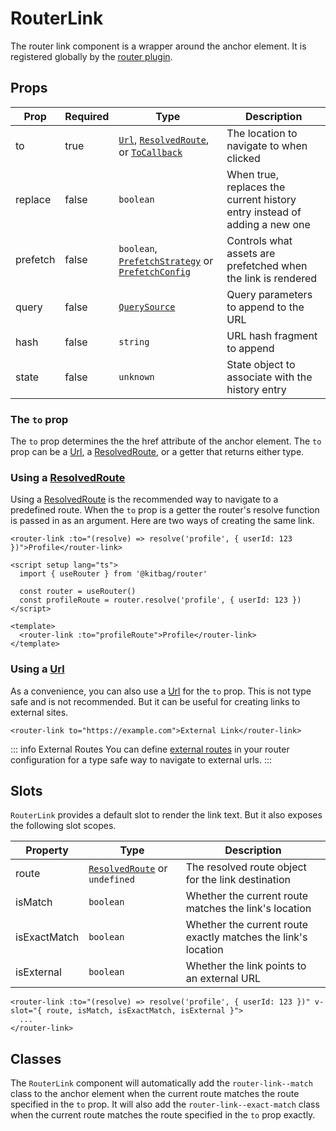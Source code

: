 # RouterLink
The router link component is a wrapper around the anchor element. It is registered globally by the [router plugin](/quick-start#vue-plugin). 

## Props
| Prop | Required | Type | Description |
| --- | --- | --- | --- |
| to | true | [`Url`](/api/types/Url), [`ResolvedRoute`](/api/types/ResolvedRoute), or [`ToCallback`](/api/types/ToCallback) | The location to navigate to when clicked |
| replace | false | `boolean` | When true, replaces the current history entry instead of adding a new one |
| prefetch | false | `boolean`, [`PrefetchStrategy`](/api/types/PrefetchStrategy) or [`PrefetchConfig`](/api/types/PrefetchConfig) | Controls what assets are prefetched when the link is rendered |
| query | false | [`QuerySource`](/api/types/QuerySource) | Query parameters to append to the URL |
| hash | false | `string` | URL hash fragment to append |
| state | false | `unknown` | State object to associate with the history entry |

### The `to` prop
The `to` prop determines the the href attribute of the anchor element. The `to` prop can be a [Url](/api/types/Url), a [ResolvedRoute](/api/types/ResolvedRoute), or a getter that returns either type. 

### Using a [ResolvedRoute](/api/types/ResolvedRoute)

Using a [ResolvedRoute](/api/types/ResolvedRoute) is the recommended way to navigate to a predefined route. When the `to` prop is a getter the router's resolve function is passed in as an argument. Here are two ways of creating the same link.

```vue
<router-link :to="(resolve) => resolve('profile', { userId: 123 })">Profile</router-link>
```
```vue
<script setup lang="ts">
  import { useRouter } from '@kitbag/router'

  const router = useRouter()
  const profileRoute = router.resolve('profile', { userId: 123 })
</script>

<template>
  <router-link :to="profileRoute">Profile</router-link>
</template>
```

### Using a [Url](/api/types/Url)
As a convenience, you can also use a [Url](/api/types/Url) for the `to` prop. This is not type safe and is not recommended. But it can be useful for creating links to external sites. 

```vue
<router-link to="https://example.com">External Link</router-link>
```
::: info External Routes
You can define [external routes](/core-concepts/defining-routes#external-routes) in your router configuration for a type safe way to navigate to external urls.
:::

## Slots
`RouterLink` provides a default slot to render the link text. But it also exposes the following slot scopes.

| Property | Type | Description |
| --- | --- | --- |
| route | [`ResolvedRoute`](/api/types/ResolvedRoute) or `undefined` | The resolved route object for the link destination |
| isMatch | `boolean` | Whether the current route matches the link's location |
| isExactMatch | `boolean` | Whether the current route exactly matches the link's location |
| isExternal | `boolean` | Whether the link points to an external URL |

```vue
<router-link :to="(resolve) => resolve('profile', { userId: 123 })" v-slot="{ route, isMatch, isExactMatch, isExternal }">
  ...
</router-link>
```

## Classes
The `RouterLink` component will automatically add the `router-link--match` class to the anchor element when the current route matches the route specified in the `to` prop. It will also add the `router-link--exact-match` class when the current route matches the route specified in the `to` prop exactly.
